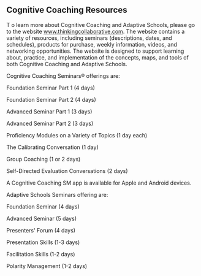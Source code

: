 ## Cognitive Coaching Resources

T o learn more about Cognitive Coaching and Adaptive Schools, please go to the website www.thinkingcollaborative.com. The website contains a variety of resources, including seminars (descriptions, dates, and schedules), products for purchase, weekly information, videos, and networking opportunities. The website is designed to support learning about, practice, and implementation of the concepts, maps, and tools of both Cognitive Coaching and Adaptive Schools.

Cognitive Coaching Seminars® offerings are:

Foundation Seminar Part 1 (4 days)

Foundation Seminar Part 2 (4 days)

Advanced Seminar Part 1 (3 days)

Advanced Seminar Part 2 (3 days)

Proficiency Modules on a Variety of Topics (1 day each)

The Calibrating Conversation (1 day)

Group Coaching (1 or 2 days)

Self-Directed Evaluation Conversations (2 days)

A Cognitive Coaching SM app is available for Apple and Android devices.

Adaptive Schools Seminars offering are:

Foundation Seminar (4 days)

Advanced Seminar (5 days)

Presenters' Forum (4 days)

Presentation Skills (1-3 days)

Facilitation Skills (1-2 days)

Polarity Management (1-2 days)